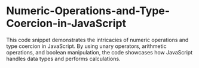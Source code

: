 # Numeric-Operations-and-Type-Coercion-in-JavaScript
This code snippet demonstrates the intricacies of numeric operations and type coercion in JavaScript. By using unary operators, arithmetic operations, and boolean manipulation, the code showcases how JavaScript handles data types and performs calculations.
